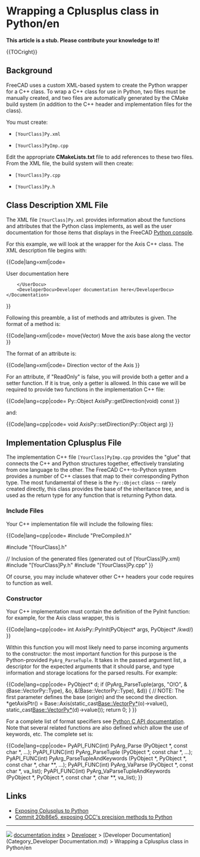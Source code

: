 # Wrapping a Cplusplus class in Python/en
**This article is a stub. Please contribute your knowledge to it!**


{{TOCright}}

## Background

FreeCAD uses a custom XML-based system to create the Python wrapper for a C++ class. To wrap a C++ class for use in Python, two files must be manually created, and two files are automatically generated by the CMake build system (in addition to the C++ header and implementation files for the class).

You must create:

-    `[YourClass]Py.xml`
    

-    `[YourClass]PyImp.cpp`
    

Edit the appropriate **CMakeLists.txt** file to add references to these two files. From the XML file, the build system will then create:

-    `[YourClass]Py.cpp`
    

-    `[YourClass]Py.h`
    

## Class Description XML File 

The XML file `[YourClass]Py.xml` provides information about the functions and attributes that the Python class implements, as well as the user documentation for those items that displays in the FreeCAD [Python console](Python_console.md).

For this example, we will look at the wrapper for the Axis C++ class. The XML description file begins with:


{{Code|lang=xml|code=
<?xml version="1.0" encoding="UTF-8"?>
<GenerateModel xmlns:xsi="http://www.w3.org/2001/XMLSchema-instance" xsi:noNamespaceSchemaLocation="generateMetaModel_Module.xsd">
    <PythonExport
        Father="PyObjectBase"
        Name="AxisPy"
        Twin="Axis"
        TwinPointer="Axis"
        Include="Base/Axis.h"
        FatherInclude="Base/PyObjectBase.h"
        Namespace="Base"
        Constructor="true"
        Delete="true"
        FatherNamespace="Base">
    <Documentation>
        <Author Licence="LGPL" Name="Juergen Riegel" EMail="FreeCAD@juergen-riegel.net" />
        <UserDocu>User documentation here
          
        </UserDocu>
        <DeveloperDocu>Developer documentation here</DeveloperDocu>
    </Documentation>
}}

Following this preamble, a list of methods and attributes is given. The format of a method is:


{{Code|lang=xml|code=
<Methode Name="move">
    <Documentation>
        <UserDocu>
        move(Vector)
        Move the axis base along the vector
        </UserDocu>
    </Documentation>
</Methode>
}}

The format of an attribute is:


{{Code|lang=xml|code=
<Attribute Name="Direction" ReadOnly="false">
    <Documentation>
        <UserDocu>Direction vector of the Axis</UserDocu>
    </Documentation>
    <Parameter Name="Direction" Type="Object" />
</Attribute>
}}

For an attribute, if \"ReadOnly\" is false, you will provide both a getter and a setter function. If it is true, only a getter is allowed. In this case we will be required to provide two functions in the implementation C++ file:


{{Code|lang=cpp|code=
Py::Object AxisPy::getDirection(void) const
}}

and:


{{Code|lang=cpp|code=
void AxisPy::setDirection(Py::Object arg)
}}

## Implementation Cplusplus File 

The implementation C++ file `[YourClass]PyImp.cpp` provides the \"glue\" that connects the C++ and Python structures together, effectively translating from one language to the other. The FreeCAD C++-to-Python system provides a number of C++ classes that map to their corresponding Python type. The most fundamental of these is the `Py::Object` class \-- rarely created directly, this class provides the base of the inheritance tree, and is used as the return type for any function that is returning Python data.

### Include Files 

Your C++ implementation file will include the following files:


{{Code|lang=cpp|code=
#include "PreCompiled.h"

#include "[YourClass].h"

// Inclusion of the generated files (generated out of [YourClass]Py.xml)
#include "[YourClass]Py.h"
#include "[YourClass]Py.cpp"
}}

Of course, you may include whatever other C++ headers your code requires to function as well.

### Constructor

Your C++ implementation must contain the definition of the PyInit function: for example, for the Axis class wrapper, this is


{{Code|lang=cpp|code=
int AxisPy::PyInit(PyObject* args, PyObject* /*kwd*/)
}}

Within this function you will most likely need to parse incoming arguments to the constructor: the most important function for this purpose is the Python-provided `PyArg_ParseTuple`. It takes in the passed argument list, a descriptor for the expected arguments that it should parse, and type information and storage locations for the parsed results. For example:


{{Code|lang=cpp|code=
    PyObject* d;
    if (PyArg_ParseTuple(args, "O!O", &(Base::VectorPy::Type), &o,
                                      &(Base::VectorPy::Type), &d)) {
        // NOTE: The first parameter defines the base (origin) and the second the direction.
        *getAxisPtr() = Base::Axis(static_cast<Base::VectorPy*>(o)->value(),
                                   static_cast<Base::VectorPy*>(d)->value());
        return 0;
    }
}}

For a complete list of format specifiers see [Python C API documentation](https://docs.python.org/3/c-api/arg.html). Note that several related functions are also defined which allow the use of keywords, etc. The complete set is:


{{Code|lang=cpp|code=
PyAPI_FUNC(int) PyArg_Parse (PyObject *, const char *, ...);
PyAPI_FUNC(int) PyArg_ParseTuple (PyObject *, const char *, ...);
PyAPI_FUNC(int) PyArg_ParseTupleAndKeywords (PyObject *, PyObject *, const char *, char **, ...);
PyAPI_FUNC(int) PyArg_VaParse (PyObject *, const char *, va_list);
PyAPI_FUNC(int) PyArg_VaParseTupleAndKeywords (PyObject *, PyObject *, const char *, char **, va_list);
}}

## Links

-   [Exposing Cplusplus to Python](Exposing_Cplusplus_to_Python.md)
-   [Commit 20b86e5, exposing OCC\'s precision methods to Python](https://github.com/FreeCAD/FreeCAD/commit/20b86e55b8dd1873f4c19e036d047528c9ff7f4e)



---
![](images/Button_right.svg) [documentation index](../README.md) > [Developer](Category_Developer.md) > [Developer Documentation](Category_Developer Documentation.md) > Wrapping a Cplusplus class in Python/en
